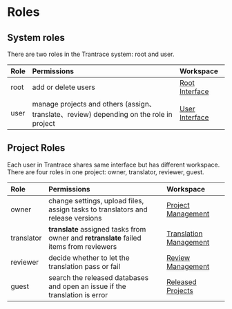 # Roles

## System roles 

<span id='system-roles'></span>

There are two roles in the Trantrace system: root and user. 

| Role | Permissions | Workspace |
| :--- | :--- | :--- |
| root | add or delete users | [Root Interface](../interface/root.md) |
| user | manage projects and others (assign、translate、review) depending on the role in project | [User Interface](../interface/user.md) |

## Project Roles

Each user in Trantrace shares same interface but has different workspace. There are four roles in one project: owner, translator, reviewer, guest.

| Role | Permissions | Workspace |
| :--- | :--- | :--- |
| owner | change settings, upload files, assign tasks to translators and release versions | [Project Management](../interface/owner-project-management.md) |
| translator | **translate** assigned tasks from owner and **retranslate** failed items from reviewers | [Translation Management](../interface/translator-translation-management.md) |
| reviewer | decide whether to let the translation pass or fail | [Review Management](../interface/reviewer-review-management.md) |
| guest | search the released databases and open an issue if the translation is error | [Released Projects](../interface/guest-released-projects.md) |




